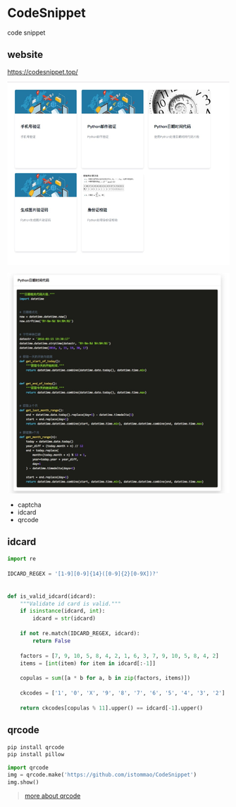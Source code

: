 # CodeSnippet
code snippet

## website

https://codesnippet.top/

![](resources/index.jpg)

![](resources/screenshots.jpg)

- captcha
- idcard
- qrcode


## idcard

```python
import re

IDCARD_REGEX = '[1-9][0-9]{14}([0-9]{2}[0-9X])?'


def is_valid_idcard(idcard):
    """Validate id card is valid."""
    if isinstance(idcard, int):
        idcard = str(idcard)

    if not re.match(IDCARD_REGEX, idcard):
        return False

    factors = [7, 9, 10, 5, 8, 4, 2, 1, 6, 3, 7, 9, 10, 5, 8, 4, 2]
    items = [int(item) for item in idcard[:-1]]

    copulas = sum([a * b for a, b in zip(factors, items)])

    ckcodes = ['1', '0', 'X', '9', '8', '7', '6', '5', '4', '3', '2']

    return ckcodes[copulas % 11].upper() == idcard[-1].upper()
```


## qrcode
```shell
pip install qrcode
pip install pillow
```

```python
import qrcode
img = qrcode.make('https://github.com/istommao/CodeSnippet')
img.show()
```

> [more about qrcode](https://github.com/lincolnloop/python-qrcode)
